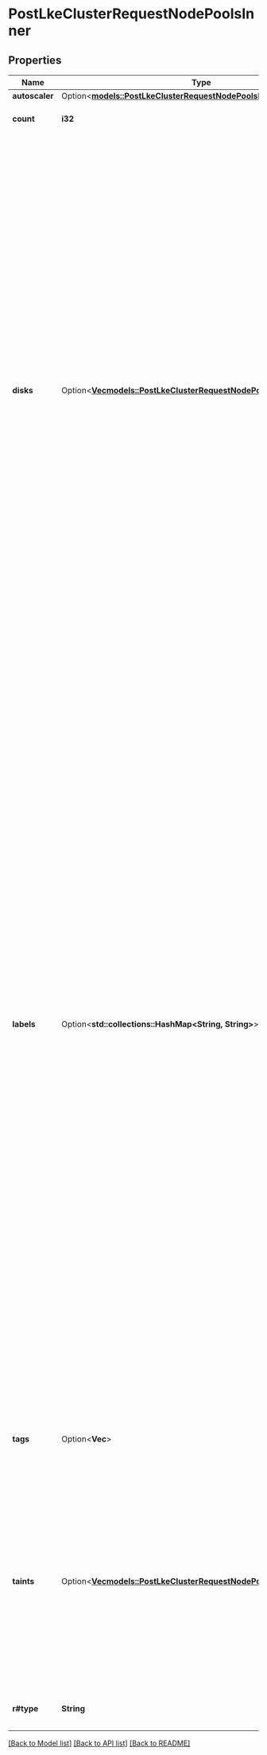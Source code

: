 # PostLkeClusterRequestNodePoolsInner

## Properties

Name | Type | Description | Notes
------------ | ------------- | ------------- | -------------
**autoscaler** | Option<[**models::PostLkeClusterRequestNodePoolsInnerAutoscaler**](post_lke_cluster_request_node_pools_inner_autoscaler.md)> |  | [optional]
**count** | **i32** | The number of nodes in the Node Pool. | 
**disks** | Option<[**Vec<models::PostLkeClusterRequestNodePoolsInnerDisksInner>**](post_lke_cluster_request_node_pools_inner_disks_inner.md)> | This node pool's custom disk layout. Each item in this array will create a new disk partition for each node in this node pool.  > 📘 > > Omit this field, except for special use cases. The disks specified here are partitions in _addition_ to the primary partition and reduce the size of the primary partition. This can lead to stability problems for the node.    - The custom disk layout is applied to each node in this node pool.    - The maximum number of custom disk partitions that can be configured is 7.    - Once the requested disk partitions are allocated, the remaining disk space is allocated to the node's boot disk.    - A node pool's custom disk layout is immutable over the lifetime of the node pool. | [optional]
**labels** | Option<**std::collections::HashMap<String, String>**> | Key-value pairs added as labels to nodes in the node pool. Labels help classify your nodes and easily select subsets of objects. To learn more, review [Add Labels and Taints to your LKE node pools](https://www.linode.com/docs/products/compute/kubernetes/guides/deploy-and-manage-cluster-with-the-linode-api/#add-labels-and-taints-to-your-lke-node-pools).  **Label key:**  - A key can contain alphanumeric characters, dashes (`-`), underscores (`_`), or dots (`.`). Start and end it with an alphanumeric character.  - If the key begins with a DNS subdomain prefix followed by a single slash, for example `example.com/my-app`, the maximum total length of the label key is 128 characters. Domain labels can be up to 62 characters after the '/'. The prefix needs to adhere to [RFC 1123](https://datatracker.ietf.org/doc/html/rfc1123) DNS subdomain restrictions.  - If the key doesn't begin with a DNS subdomain prefix, the maximum key length is 63 characters.  Specifying an empty object removes all previously set labels.  **Label value:**  - The label's value can contain alphanumeric characters, dashes (`-`), underscores (`_`), or dots (`.`). Start and end it with an alphanumeric character.  - Can be specified as an empty string value with `\"\"`. | [optional]
**tags** | Option<**Vec<String>**> | __Filterable__ An array of tags applied to this object. Tags are for organizational purposes only. | [optional]
**taints** | Option<[**Vec<models::PostLkeClusterRequestNodePoolsInnerTaintsInner>**](post_lke_cluster_request_node_pools_inner_taints_inner.md)> | Kubernetes taints to add to node pool nodes. Taints help control how pods are scheduled onto nodes, specifically allowing them to repel certain pods. To learn more, review [Add labels and taints to your LKE node pools](https://www.linode.com/docs/products/compute/kubernetes/guides/deploy-and-manage-cluster-with-the-linode-api/#add-labels-and-taints-to-your-lke-node-pools).  Specifying an empty array (`[]`) removes all previously set taints. | [optional]
**r#type** | **String** | The Linode Type for all of the nodes in the Node Pool. | 

[[Back to Model list]](../README.md#documentation-for-models) [[Back to API list]](../README.md#documentation-for-api-endpoints) [[Back to README]](../README.md)


